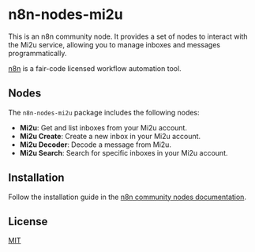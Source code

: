 # n8n-nodes-mi2u

This is an n8n community node. It provides a set of nodes to interact with the Mi2u service, allowing you to manage inboxes and messages programmatically.

[n8n](https://n8n.io/) is a fair-code licensed workflow automation tool.

## Nodes

The `n8n-nodes-mi2u` package includes the following nodes:

- **Mi2u**: Get and list inboxes from your Mi2u account.
- **Mi2u Create**: Create a new inbox in your Mi2u account.
- **Mi2u Decoder**: Decode a message from Mi2u.
- **Mi2u Search**: Search for specific inboxes in your Mi2u account.

## Installation

Follow the installation guide in the [n8n community nodes documentation](https://docs.n8n.io/integrations/community-nodes/installation/).

## License

[MIT](LICENSE.md)
